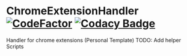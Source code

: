 # ChromeExtensionHandler [![CodeFactor](https://www.codefactor.io/repository/github/disrc/chromeextensionhandler/badge)](https://www.codefactor.io/repository/github/disrc/chromeextensionhandler) [![Codacy Badge](https://app.codacy.com/project/badge/Grade/30222be558d340e0b6f7b02795778cdc)](https://www.codacy.com/gh/Disrc/ChromeExtensionHandler/dashboard?utm_source=github.com&amp;utm_medium=referral&amp;utm_content=Disrc/ChromeExtensionHandler&amp;utm_campaign=Badge_Grade)
 Handler for chrome extensions (Personal Template)
 TODO: Add helper Scripts
